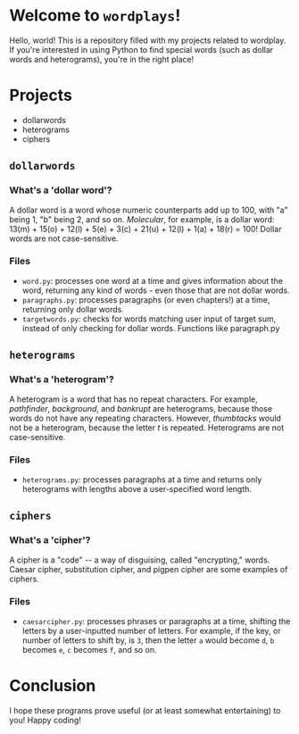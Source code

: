 # Welcome to ```wordplays```!
Hello, world! This is a repository filled with my projects related to wordplay. If you're interested in using 
Python to find special words (such as dollar words and heterograms), you're in the right place!

# Projects
- dollarwords
- heterograms
- ciphers
## ```dollarwords```
### What's a 'dollar word'?
A dollar word is a word whose numeric counterparts add up to 100, with "a" being 1, "b" being 2, and so on. *Molecular*, for example,
is a dollar word: 13(m) + 15(o) + 12(l) + 5(e) + 3(c) + 21(u) + 12(l) + 1(a) + 18(r) = 100! Dollar words are not case-sensitive.
### Files
- ```word.py```: processes one word at a time and gives information about the word,
returning any kind of words - even those that are not dollar words.
- ```paragraphs.py```: processes paragraphs (or even chapters!) at a time, returning only dollar words.
- ```targetwords.py```: checks for words matching user input of target sum, instead of only checking for dollar words. Functions like paragraph.py

## ```heterograms```
### What's a 'heterogram'?
A heterogram is a word that has no repeat characters. For example, _pathfinder_, _background_, and _bankrupt_ are heterograms, because those words do not have any repeating characters. However, _thumbtacks_ would not be a heterogram, because the letter _t_ is repeated. Heterograms are not case-sensitive.
### Files
- ```heterograms.py```: processes paragraphs at a time and returns only heterograms with lengths above a user-specified word length.

## ```ciphers```
### What's a 'cipher'?
A cipher is a "code" -- a way of disguising, called "encrypting," words. Caesar cipher, substitution cipher, and pigpen cipher are some examples of ciphers.
### Files
- ```caesarcipher.py```: processes phrases or paragraphs at a time, shifting the letters by a user-inputted number of letters. For example, if the key, or number of letters to shift by, is ```3```, then the letter ```a``` would become ```d```, ```b``` becomes ```e```, ```c``` becomes ```f```, and so on. 

# Conclusion
I hope these programs prove useful (or at least somewhat entertaining) to you! Happy coding!
